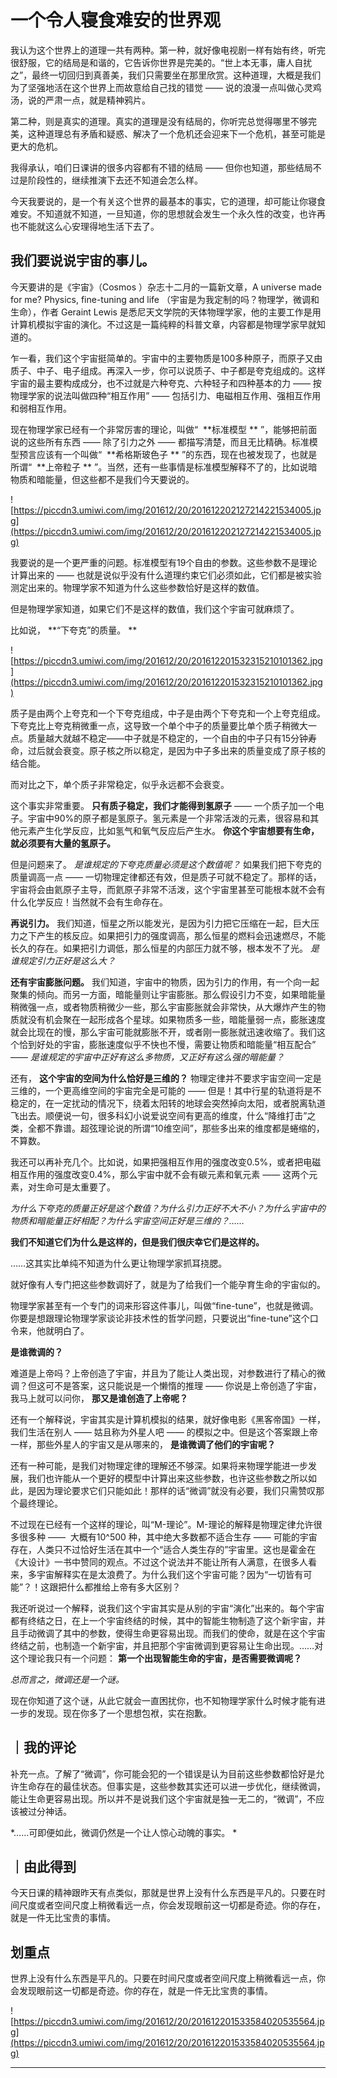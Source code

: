 # 一个令人寝食难安的世界观

我认为这个世界上的道理一共有两种。第一种，就好像电视剧一样有始有终，听完很舒服，它的结局是和谐的，它告诉你世界是完美的。“世上本无事，庸人自扰之”，最终一切回归到真善美，我们只需要坐在那里欣赏。这种道理，大概是我们为了坚强地活在这个世界上而故意给自己找的错觉 —— 说的浪漫一点叫做心灵鸡汤，说的严肃一点，就是精神鸦片。

第二种，则是真实的道理。真实的道理是没有结局的，你听完总觉得哪里不够完美，这种道理总有矛盾和疑惑、解决了一个危机还会迎来下一个危机，甚至可能是更大的危机。

我得承认，咱们日课讲的很多内容都有不错的结局 —— 但你也知道，那些结局不过是阶段性的，继续推演下去还不知道会怎么样。

今天我要说的，是一个有关这个世界的最基本的事实，它的道理，却可能让你寝食难安。不知道就不知道，一旦知道，你的思想就会发生一个永久性的改变，也许再也不能就这么心安理得地生活下去了。 

## 我们要说说宇宙的事儿。

今天要讲的是《宇宙》（Cosmos ）杂志十二月的一篇新文章，A universe made for me? Physics, fine-tuning and life （宇宙是为我定制的吗？物理学，微调和生命），作者 Geraint Lewis 是悉尼天文学院的天体物理学家，他的主要工作是用计算机模拟宇宙的演化。不过这是一篇纯粹的科普文章，内容都是物理学家早就知道的。

乍一看，我们这个宇宙挺简单的。宇宙中的主要物质是100多种原子，而原子又由质子、中子、电子组成。再深入一步，你可以说质子、中子都是夸克组成的。这样宇宙的最主要构成成分，也不过就是六种夸克、六种轻子和四种基本的力 —— 按物理学家的说法叫做四种“相互作用” —— 包括引力、电磁相互作用、强相互作用和弱相互作用。

现在物理学家已经有一个非常厉害的理论，叫做“  **标准模型 ** ”，能够把前面说的这些所有东西 —— 除了引力之外 —— 都描写清楚，而且无比精确。标准模型预言应该有一个叫做“  **希格斯玻色子 ** ”的东西，现在也被发现了，也就是所谓“  **上帝粒子 ** ”。当然，还有一些事情是标准模型解释不了的，比如说暗物质和暗能量，但这些都不是我们今天要说的。 

![https://piccdn3.umiwi.com/img/201612/20/201612202127214221534005.jpg](https://piccdn3.umiwi.com/img/201612/20/201612202127214221534005.jpg)

我要说的是一个更严重的问题。标准模型有19个自由的参数。这些参数不是理论计算出来的 —— 也就是说似乎没有什么道理约束它们必须如此，它们都是被实验测定出来的。物理学家不知道为什么这些参数恰好是这样的数值。

但是物理学家知道，如果它们不是这样的数值，我们这个宇宙可就麻烦了。

比如说， **“下夸克”的质量。 **

![https://piccdn3.umiwi.com/img/201612/20/201612201532315210101362.jpg](https://piccdn3.umiwi.com/img/201612/20/201612201532315210101362.jpg)

质子是由两个上夸克和一个下夸克组成，中子是由两个下夸克和一个上夸克组成。下夸克比上夸克稍微重一点，这导致一个单个中子的质量要比单个质子稍微大一点。质量越大就越不稳定——中子就是不稳定的，一个自由的中子只有15分钟寿命，过后就会衰变。原子核之所以稳定，是因为中子多出来的质量变成了原子核的结合能。

而对比之下，单个质子非常稳定，似乎永远都不会衰变。

这个事实非常重要。 **只有质子稳定，我们才能得到氢原子** —— 一个质子加一个电子。宇宙中90%的原子都是氢原子。氢元素是一个非常活泼的元素，很容易和其他元素产生化学反应，比如氢气和氧气反应后产生水。 **你这个宇宙想要有生命，就必须要有大量的氢原子。**

但是问题来了。 *是谁规定的下夸克质量必须是这个数值呢？* 如果我们把下夸克的质量调高一点 —— 一切物理定律都还有效，但是质子可就不稳定了。那样的话，宇宙将会由氦原子主导，而氦原子非常不活泼，这个宇宙里甚至可能根本就不会有什么化学反应！当然就不会有生命存在。

 **再说引力。** 我们知道，恒星之所以能发光，是因为引力把它压缩在一起，巨大压力之下产生的核反应。如果把引力的强度调高，那么恒星的燃料会迅速燃尽，不能长久的存在。如果把引力调低，那么恒星的内部压力就不够，根本发不了光。 *是谁规定引力正好是这么大？*

 **还有宇宙膨胀问题。** 我们知道，宇宙中的物质，因为引力的作用，有一个向一起聚集的倾向。而另一方面，暗能量则让宇宙膨胀。那么假设引力不变，如果暗能量稍微强一点，或者物质稍微少一些，那么宇宙膨胀就会非常快，从大爆炸产生的物质就没有机会聚在一起形成各个星球。如果物质多一些，暗能量弱一点，膨胀速度就会比现在的慢，那么宇宙可能就膨胀不开，或者刚一膨胀就迅速收缩了。我们这个恰到好处的宇宙，膨胀速度似乎不快也不慢，需要让物质和暗能量“相互配合” —— *是谁规定的宇宙中正好有这么多物质，又正好有这么强的暗能量？*

还有， **这个宇宙的空间为什么恰好是三维的？** 物理定律并不要求宇宙空间一定是三维的，一个更高维空间的宇宙完全是可能的 —— 但是！其中行星的轨道将是不稳定的，在一定扰动的情况下，绕着太阳转的地球会突然掉向太阳，或者脱离轨道飞出去。顺便说一句，很多科幻小说爱说空间有更高的维度，什么“降维打击”之类，全都不靠谱。超弦理论说的所谓“10维空间”，那些多出来的维度都是蜷缩的，不算数。

我还可以再补充几个。比如说，如果把强相互作用的强度改变0.5%，或者把电磁相互作用的强度改变0.4%，那么宇宙中就不会有碳元素和氧元素 —— 这两个元素，对生命可是太重要了。

 *为什么下夸克的质量正好是这个数值？为什么引力正好不大不小？为什么宇宙中的物质和暗能量正好相配？为什么宇宙空间正好是三维的？……*

 **我们不知道它们为什么是这样的，但是我们很庆幸它们是这样的。**

……这其实比单纯不知道为什么更让物理学家抓耳挠腮。

就好像有人专门把这些参数调好了，就是为了给我们一个能孕育生命的宇宙似的。

物理学家甚至有一个专门的词来形容这件事儿，叫做“fine-tune”，也就是微调。你要是想跟理论物理学家谈论非技术性的哲学问题，只要说出“fine-tune”这个口令来，他就明白了。

 **是谁微调的？**

难道是上帝吗？上帝创造了宇宙，并且为了能让人类出现，对参数进行了精心的微调？但这可不是答案，这只能说是一个懒惰的推理 —— 你说是上帝创造了宇宙，我马上就可以问你， **那又是谁创造了上帝呢？**

还有一个解释说，宇宙其实是计算机模拟的结果，就好像电影《黑客帝国》一样，我们生活在别人 —— 姑且称为外星人吧 —— 的模拟之中。但是这个答案跟上帝一样，那些外星人的宇宙又是从哪来的， **是谁微调了他们的宇宙呢？**

还有一种可能，是我们对物理定律的理解还不够深。如果将来物理学能进一步发展，我们也许能从一个更好的模型中计算出来这些参数，也许这些参数之所以如此，是因为理论要求它们只能如此！那样的话“微调”就没有必要，我们只需赞叹那个最终理论。

不过现在已经有一个这样的理论，叫“M-理论”。M-理论的解释是物理定律允许很多很多种 ——  大概有10^500 种，其中绝大多数都不适合生存 —— 可能的宇宙存在，人类只不过恰好生活在其中一个“适合人类生存的”宇宙里。这也是霍金在《大设计》一书中赞同的观点。不过这个说法并不能让所有人满意，在很多人看来，多宇宙解释实在是太浪费了。为什么我们这个宇宙可能？因为“一切皆有可能”？！这跟把什么都推给上帝有多大区别？

我还听说过一个解释，说我们这个宇宙其实是从别的宇宙“演化”出来的。每个宇宙都有终结之日，在上一个宇宙终结的时候，其中的智能生物制造了这个新宇宙，并且手动微调了其中的参数，使得生命更容易出现。而我们的使命，就是在这个宇宙终结之前，也制造一个新宇宙，并且把那个宇宙微调到更容易让生命出现。……对这个理论我只有一个问题： **第一个出现智能生命的宇宙，是否需要微调呢？**

 *总而言之，微调还是一个谜。*

现在你知道了这个谜，从此它就会一直困扰你，也不知物理学家什么时候才能有进一步的发现。现在你多了一个思想包袱，实在抱歉。 

## ｜我的评论

补充一点。了解了“微调”，你可能会犯的一个错误是认为目前这些参数都恰好是允许生命存在的最佳状态。但事实是，这些参数其实还可以进一步优化，继续微调，能让生命更容易出现。所以并不是说我们这个宇宙就是独一无二的，“微调”，不应该被过分神话。

 *……可即便如此，微调仍然是一个让人惊心动魄的事实。 *

## ｜由此得到

今天日课的精神跟昨天有点类似，那就是世界上没有什么东西是平凡的。只要在时间尺度或者空间尺度上稍微看远一点，你会发现眼前这一切都是奇迹。你的存在，就是一件无比宝贵的事情。

## 划重点

世界上没有什么东西是平凡的。只要在时间尺度或者空间尺度上稍微看远一点，你会发现眼前这一切都是奇迹。你的存在，就是一件无比宝贵的事情。

![https://piccdn3.umiwi.com/img/201612/20/201612201533584020535564.jpg](https://piccdn3.umiwi.com/img/201612/20/201612201533584020535564.jpg)

---
